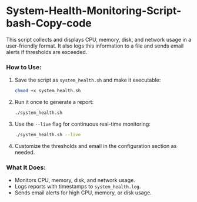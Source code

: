 # System-Health-Monitoring-Script-bash-Copy-code
This script collects and displays CPU, memory, disk, and network usage in a user-friendly format. It also logs this information to a file and sends email alerts if thresholds are exceeded.

### How to Use:
1. Save the script as `system_health.sh` and make it executable:
   ```bash
   chmod +x system_health.sh
   ```
2. Run it once to generate a report:
   ```bash
   ./system_health.sh
   ```
3. Use the `--live` flag for continuous real-time monitoring:
   ```bash
   ./system_health.sh --live
   ```
4. Customize the thresholds and email in the configuration section as needed.

### What It Does:
- Monitors CPU, memory, disk, and network usage.
- Logs reports with timestamps to `system_health.log`.
- Sends email alerts for high CPU, memory, or disk usage.
